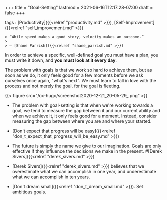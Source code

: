 +++
title = "Goal-Setting"
lastmod = 2021-06-16T12:17:28-07:00
draft = false
+++

tags
: [Productivity]({{<relref "productivity.md" >}}), [Self-Improvement]({{<relref "self_improvement.md" >}})

    > “While speed makes a good story, velocity makes an outcome.”
    >
    > — [Shane Parrish]({{<relref "shane_parrish.md" >}})


In order to achieve a specific, well-defined goal you must have a plan, you must write it down, and **you must look at it every day**.


The problem with goals is that we work so hard to achieve them, but as soon as we do, it only feels good for a few moments before we ask ourselves once again, "what's next". We must learn to fall in love with the process and not merely the goal, for the goal is fleeting.

{{< figure src="/ox-hugo/screenshot2020-12-21_20-05-29_.png" >}}

-   The problem with goal-setting is that when we're working towards a goal, we tend to measure the gap between it and our current ability and when we achieve it, it only feels good for a moment. Instead, consider measuring the gap between where you are and where your started.

-   [Don't expect that progress will be easy]({{<relref "don_t_expect_that_progress_will_be_easy.md" >}})

-   The future is simply the name we give to our imagination. Goals are only effective if they influence the decisions we make in the present. #[Derek Sivers]({{<relref "derek_sivers.md" >}})

-   <span class="underline">[Derek Sivers]({{<relref "derek_sivers.md" >}}) believes that we overestimate what we can accomplish in one year, and underestimate what we can accomplish in ten years.</span>

-   [Don't dream small]({{<relref "don_t_dream_small.md" >}}). Set ambitious goals.
